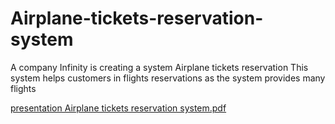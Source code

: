# Airplane-tickets-reservation-system


A company Infinity is creating a system
Airplane tickets reservation This system
helps customers in flights reservations
as the system provides many flights


[presentation Airplane tickets reservation system.pdf](https://github.com/imanar1/Airplane-tickets-reservation-system/files/11070360/presentation.Airplane.tickets.reservation.system.pdf)
